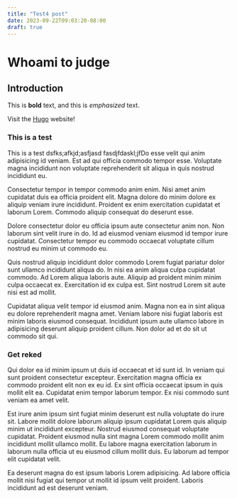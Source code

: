 ```yaml
---
title: "Test4 post"
date: 2023-09-22T09:03:20-08:00
draft: true
---
```


# Whoami to judge 

## Introduction

This is **bold** text, and this is *emphasized* text.

Visit the [Hugo](https://gohugo.io) website!

### This is a test

This is a test  dsfks;afkjd;asfjasd
fasdjfdaskl;jfDo esse velit qui anim adipisicing id veniam. Est ad qui officia commodo tempor esse. Voluptate magna incididunt non voluptate reprehenderit sit aliqua in quis nostrud incididunt eu.

Consectetur tempor in tempor commodo anim enim. Nisi amet anim cupidatat duis ea officia proident elit. Magna dolore do minim dolore ex aliquip veniam irure incididunt. Proident ex enim exercitation cupidatat et laborum Lorem. Commodo aliquip consequat do deserunt esse.

Dolore consectetur dolor eu officia ipsum aute consectetur anim non. Non laborum sint velit irure in do. Id ad eiusmod veniam eiusmod id tempor irure cupidatat. Consectetur tempor eu commodo occaecat voluptate cillum nostrud eu minim ut commodo eu.

Quis nostrud aliquip incididunt dolor commodo Lorem fugiat pariatur dolor sunt ullamco incididunt aliqua do. In nisi ea anim aliqua culpa cupidatat commodo. Ad Lorem aliqua laboris aute. Aliquip ad proident minim minim culpa occaecat ex. Exercitation id ex culpa est. Sint nostrud Lorem sit aute nisi est ad mollit.

Cupidatat aliqua velit tempor id eiusmod anim. Magna non ea in sint aliqua eu dolore reprehenderit magna amet. Veniam labore nisi fugiat laboris est minim laboris eiusmod consequat. Incididunt ipsum aute ullamco labore in adipisicing deserunt aliquip proident cillum. Non dolor ad et do sit ut commodo sit qui.


### Get reked

Qui dolor ea id minim ipsum ut duis id occaecat et id sunt id. In veniam qui sunt proident consectetur excepteur. Exercitation magna officia ex commodo proident elit non ex eu id. Ex sint officia occaecat ipsum in quis mollit elit ea. Cupidatat enim tempor laborum tempor. Ex nisi commodo sunt veniam ea amet velit.

Est irure anim ipsum sint fugiat minim deserunt est nulla voluptate do irure sit. Labore mollit dolore laborum aliquip ipsum cupidatat Lorem quis aliquip minim ut incididunt excepteur. Nostrud eiusmod consequat voluptate cupidatat. Proident eiusmod nulla sint magna Lorem commodo mollit anim incididunt mollit ullamco mollit. Eu labore magna exercitation laborum in laborum nulla officia ut eu eiusmod cillum mollit duis. Eu laborum ad tempor elit cupidatat velit.

Ea deserunt magna do est ipsum laboris Lorem adipisicing. Ad labore officia mollit nisi fugiat qui tempor ut mollit id ipsum velit proident. Laboris incididunt ad est deserunt veniam.